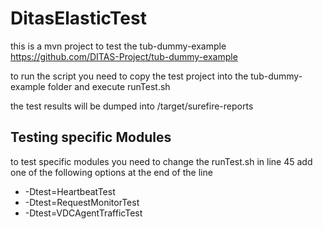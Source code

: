 # DitasElasticTest
this is a mvn project to test the tub-dummy-example https://github.com/DITAS-Project/tub-dummy-example

to run the script you need to copy the test project into the tub-dummy-example folder and execute runTest.sh

the test results will be dumped into /target/surefire-reports 

## Testing specific Modules

to test specific modules you need to change the runTest.sh in line 45 add one of the following options at the end of the line

* -Dtest=HeartbeatTest 
* -Dtest=RequestMonitorTest 
* -Dtest=VDCAgentTrafficTest 



